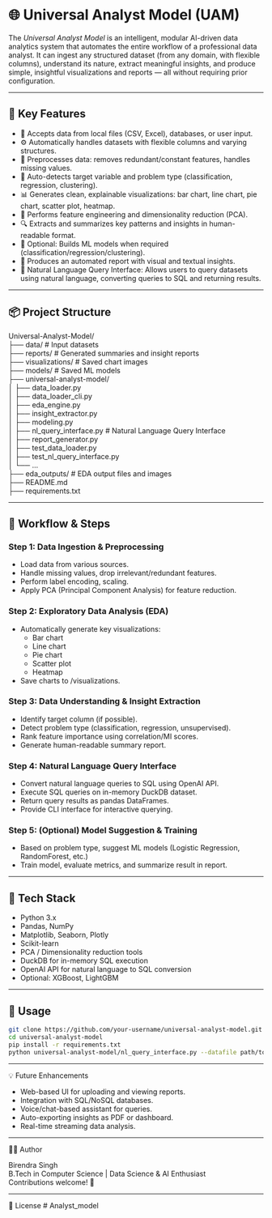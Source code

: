 # 🌐 Universal Analyst Model (UAM)

The *Universal Analyst Model* is an intelligent, modular AI-driven data analytics system that automates the entire workflow of a professional data analyst. It can ingest any structured dataset (from any domain, with flexible columns), understand its nature, extract meaningful insights, and produce simple, insightful visualizations and reports — all without requiring prior configuration.

---

## 🚀 Key Features

- 📂 Accepts data from local files (CSV, Excel), databases, or user input.
- ⚙ Automatically handles datasets with flexible columns and varying structures.
- 🧹 Preprocesses data: removes redundant/constant features, handles missing values.
- 🧠 Auto-detects target variable and problem type (classification, regression, clustering).
- 📊 Generates clean, explainable visualizations: bar chart, line chart, pie chart, scatter plot, heatmap.
- 🧠 Performs feature engineering and dimensionality reduction (PCA).
- 🔍 Extracts and summarizes key patterns and insights in human-readable format.
- 🧠 Optional: Builds ML models when required (classification/regression/clustering).
- 📄 Produces an automated report with visual and textual insights.
- 💬 Natural Language Query Interface: Allows users to query datasets using natural language, converting queries to SQL and returning results.

---

## 📦 Project Structure

Universal-Analyst-Model/  
├── data/                # Input datasets  
├── reports/             # Generated summaries and insight reports  
├── visualizations/      # Saved chart images  
├── models/              # Saved ML models  
├── universal-analyst-model/  
│   ├── data_loader.py  
│   ├── data_loader_cli.py  
│   ├── eda_engine.py  
│   ├── insight_extractor.py  
│   ├── modeling.py  
│   ├── nl_query_interface.py   # Natural Language Query Interface  
│   ├── report_generator.py  
│   ├── test_data_loader.py  
│   ├── test_nl_query_interface.py  
│   └── ...  
├── eda_outputs/         # EDA output files and images  
├── README.md  
├── requirements.txt  

---

## 🧭 Workflow & Steps

### Step 1: Data Ingestion & Preprocessing
- Load data from various sources.
- Handle missing values, drop irrelevant/redundant features.
- Perform label encoding, scaling.
- Apply PCA (Principal Component Analysis) for feature reduction.

### Step 2: Exploratory Data Analysis (EDA)
- Automatically generate key visualizations:
  - Bar chart
  - Line chart
  - Pie chart
  - Scatter plot
  - Heatmap
- Save charts to /visualizations.

### Step 3: Data Understanding & Insight Extraction
- Identify target column (if possible).
- Detect problem type (classification, regression, unsupervised).
- Rank feature importance using correlation/MI scores.
- Generate human-readable summary report.

### Step 4: Natural Language Query Interface
- Convert natural language queries to SQL using OpenAI API.
- Execute SQL queries on in-memory DuckDB dataset.
- Return query results as pandas DataFrames.
- Provide CLI interface for interactive querying.

### Step 5: (Optional) Model Suggestion & Training
- Based on problem type, suggest ML models (Logistic Regression, RandomForest, etc.)
- Train model, evaluate metrics, and summarize result in report.

---

## 🧠 Tech Stack

- Python 3.x
- Pandas, NumPy
- Matplotlib, Seaborn, Plotly
- Scikit-learn
- PCA / Dimensionality reduction tools
- DuckDB for in-memory SQL execution
- OpenAI API for natural language to SQL conversion
- Optional: XGBoost, LightGBM

---

## 📌 Usage

```bash
git clone https://github.com/your-username/universal-analyst-model.git
cd universal-analyst-model
pip install -r requirements.txt
python universal-analyst-model/nl_query_interface.py --datafile path/to/data.csv --openai_key YOUR_OPENAI_API_KEY
```

---

💡 Future Enhancements

- Web-based UI for uploading and viewing reports.
- Integration with SQL/NoSQL databases.
- Voice/chat-based assistant for queries.
- Auto-exporting insights as PDF or dashboard.
- Real-time streaming data analysis.

---

👨‍💻 Author

Birendra Singh  
B.Tech in Computer Science | Data Science & AI Enthusiast  
Contributions welcome! 🙌

---

📄 License
#   A n a l y s t _ m o d e l  
 
